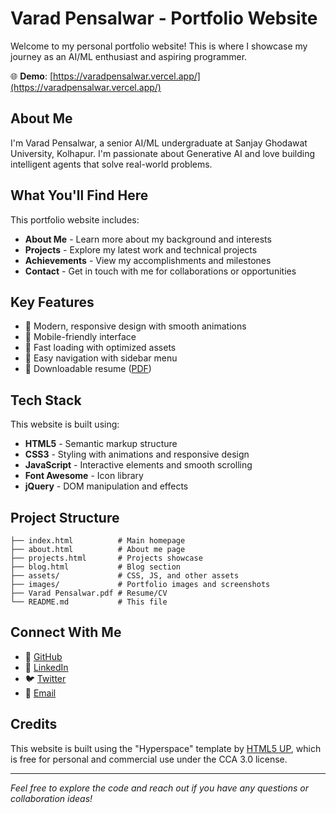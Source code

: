 # Varad Pensalwar - Portfolio Website

Welcome to my personal portfolio website! This is where I showcase my journey as an AI/ML enthusiast and aspiring programmer.

🌐 **Demo**: [https://varadpensalwar.vercel.app/](https://varadpensalwar.vercel.app/)

## About Me

I'm Varad Pensalwar, a senior AI/ML undergraduate at Sanjay Ghodawat University, Kolhapur. I'm passionate about Generative AI and love building intelligent agents that solve real-world problems.

## What You'll Find Here

This portfolio website includes:

- **About Me** - Learn more about my background and interests
- **Projects** - Explore my latest work and technical projects
- **Achievements** - View my accomplishments and milestones
- **Contact** - Get in touch with me for collaborations or opportunities

## Key Features

- 🎨 Modern, responsive design with smooth animations
- 📱 Mobile-friendly interface
- 🚀 Fast loading with optimized assets
- 🎯 Easy navigation with sidebar menu
- 📄 Downloadable resume ([PDF](Varad%20Pensalwar.pdf))

## Tech Stack

This website is built using:

- **HTML5** - Semantic markup structure
- **CSS3** - Styling with animations and responsive design
- **JavaScript** - Interactive elements and smooth scrolling
- **Font Awesome** - Icon library
- **jQuery** - DOM manipulation and effects

## Project Structure

```
├── index.html          # Main homepage
├── about.html          # About me page
├── projects.html       # Projects showcase
├── blog.html           # Blog section
├── assets/             # CSS, JS, and other assets
├── images/             # Portfolio images and screenshots
├── Varad Pensalwar.pdf # Resume/CV
└── README.md           # This file
```

## Connect With Me

- 🐙 [GitHub](https://github.com/Varadpensalwar)
- 💼 [LinkedIn](https://www.linkedin.com/in/varad-pensalwar/)
- 🐦 [Twitter](https://x.com/PensalwarVarad)
- 📧 [Email](mailto:varadpensalwar@gmail.com)

## Credits

This website is built using the "Hyperspace" template by [HTML5 UP](https://html5up.net), which is free for personal and commercial use under the CCA 3.0 license.

---

*Feel free to explore the code and reach out if you have any questions or collaboration ideas!*
